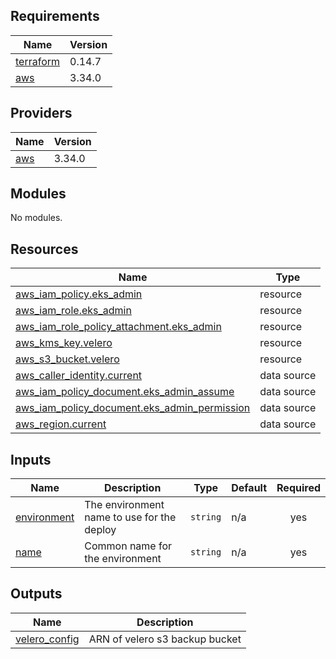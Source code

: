 ## Requirements

| Name | Version |
|------|---------|
| <a name="requirement_terraform"></a> [terraform](#requirement\_terraform) | 0.14.7 |
| <a name="requirement_aws"></a> [aws](#requirement\_aws) | 3.34.0 |

## Providers

| Name | Version |
|------|---------|
| <a name="provider_aws"></a> [aws](#provider\_aws) | 3.34.0 |

## Modules

No modules.

## Resources

| Name | Type |
|------|------|
| [aws_iam_policy.eks_admin](https://registry.terraform.io/providers/hashicorp/aws/3.34.0/docs/resources/iam_policy) | resource |
| [aws_iam_role.eks_admin](https://registry.terraform.io/providers/hashicorp/aws/3.34.0/docs/resources/iam_role) | resource |
| [aws_iam_role_policy_attachment.eks_admin](https://registry.terraform.io/providers/hashicorp/aws/3.34.0/docs/resources/iam_role_policy_attachment) | resource |
| [aws_kms_key.velero](https://registry.terraform.io/providers/hashicorp/aws/3.34.0/docs/resources/kms_key) | resource |
| [aws_s3_bucket.velero](https://registry.terraform.io/providers/hashicorp/aws/3.34.0/docs/resources/s3_bucket) | resource |
| [aws_caller_identity.current](https://registry.terraform.io/providers/hashicorp/aws/3.34.0/docs/data-sources/caller_identity) | data source |
| [aws_iam_policy_document.eks_admin_assume](https://registry.terraform.io/providers/hashicorp/aws/3.34.0/docs/data-sources/iam_policy_document) | data source |
| [aws_iam_policy_document.eks_admin_permission](https://registry.terraform.io/providers/hashicorp/aws/3.34.0/docs/data-sources/iam_policy_document) | data source |
| [aws_region.current](https://registry.terraform.io/providers/hashicorp/aws/3.34.0/docs/data-sources/region) | data source |

## Inputs

| Name | Description | Type | Default | Required |
|------|-------------|------|---------|:--------:|
| <a name="input_environment"></a> [environment](#input\_environment) | The environment name to use for the deploy | `string` | n/a | yes |
| <a name="input_name"></a> [name](#input\_name) | Common name for the environment | `string` | n/a | yes |

## Outputs

| Name | Description |
|------|-------------|
| <a name="output_velero_config"></a> [velero\_config](#output\_velero\_config) | ARN of velero s3 backup bucket |
